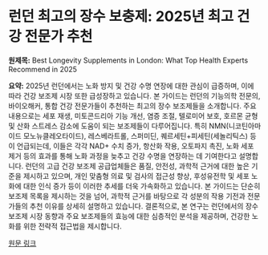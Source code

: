 # 런던 최고의 장수 보충제: 2025년 최고 건강 전문가 추천

**원제목:** Best Longevity Supplements in London: What Top Health Experts Recommend in 2025

**요약:** 2025년 런던에서는 노화 방지 및 건강 수명 연장에 대한 관심이 급증하며, 이에 따라 건강 보조제 시장 또한 급성장하고 있습니다. 본 가이드는 런던의 기능의학 전문의, 바이오해커, 통합 건강 전문가들이 추천하는 최고의 장수 보조제들을 소개합니다.  주요 내용으로는 세포 재생, 미토콘드리아 기능 개선, 염증 조절, 텔로미어 보호, 호르몬 균형 및 산화 스트레스 감소에 도움이 되는 보조제들이 다루어집니다.  특히 NMN(니코틴아마이드 모노뉴클레오타이드), 레스베라트롤, 스퍼미딘, 퀘르세틴+피세틴(세놀리틱스) 등이 언급되는데, 이들은 각각 NAD+ 수치 증가, 항산화 작용, 오토파지 촉진, 노화 세포 제거 등의 효과를 통해 노화 과정을 늦추고 건강 수명을 연장하는 데 기여한다고 설명합니다.  런던의 고급 건강 보조제 공급업체들은 품질, 안전성, 과학적 근거에 대한 높은 기준을 제시하고 있으며,  개인 맞춤형 의료 및 검사의 접근성 향상, 후성유전학 및 세포 노화에 대한 인식 증가 등이 이러한 추세를 더욱 가속화하고 있습니다.  본 가이드는 단순히 보조제 목록을 제시하는 것을 넘어,  과학적 근거를 바탕으로 각 성분의 작용 기전과 전문가들의 추천 이유를 상세히 설명하고 있습니다.  결론적으로,  본 연구는 런던에서의 장수 보조제 시장 동향과 주요 보조제들의 효능에 대한 심층적인 분석을 제공하며, 건강한 노화를 위한 전략적 접근법을 제시합니다.

[원문 링크](https://vocal.media/longevity/best-longevity-supplements-in-london-what-top-health-experts-recommend-in-2025)
